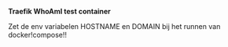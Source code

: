 **Traefik WhoAmI test container**

Zet de env variabelen HOSTNAME en DOMAIN bij het runnen van docker!compose!!
